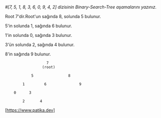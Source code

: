 *#[7, 5, 1, 8, 3, 6, 0, 9, 4, 2] dizisinin Binary-Search-Tree aşamalarını yazınız.*

Root 7'dir.Root'un sağında 8, solunda 5 bulunur.

5'in solunda 1, sağında 6 bulunur.

1'in solunda 0, sağında 3 bulunur.

3'ün solunda 2, sağında 4 bulunur.

8'in sağında 9 bulunur.

                       7
                     (root)

                5                8
          
            1         6               9
        
        0      3 

            2       4


[https://www.patika.dev]